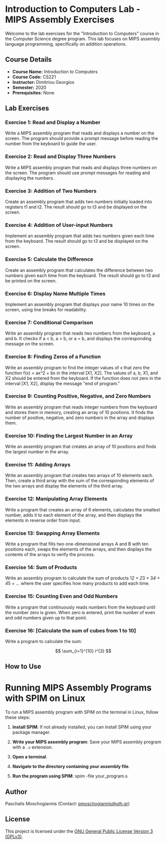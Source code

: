 # Introduction to Computers Lab - MIPS Assembly Exercises

Welcome to the lab exercises for the "Introduction to Computers" course in the Computer Science degree program. This lab focuses on MIPS assembly language programming, specifically on addition operations.

## Course Details
- **Course Name:** Introduction to Computers
- **Course Code:** CS221
- **Instructor:** Dimitriou Georgios
- **Semester:** 2020
- **Prerequisites:** None

## Lab Exercises

### Exercise 1: Read and Display a Number
Write a MIPS assembly program that reads and displays a number on the screen. The program should provide a prompt message before reading the number from the keyboard to guide the user.

### Exercise 2: Read and Display Three Numbers
Write a MIPS assembly program that reads and displays three numbers on the screen. The program should use prompt messages for reading and displaying the numbers.

### Exercise 3: Addition of Two Numbers
Create an assembly program that adds two numbers initially loaded into registers t1 and t2. The result should go to t3 and be displayed on the screen.

### Exercise 4: Addition of User-input Numbers
Implement an assembly program that adds two numbers given each time from the keyboard. The result should go to t3 and be displayed on the screen.

### Exercise 5: Calculate the Difference
Create an assembly program that calculates the difference between two numbers given each time from the keyboard. The result should go to t3 and be printed on the screen.

### Exercise 6: Display Name Multiple Times
Implement an assembly program that displays your name 10 times on the screen, using line breaks for readability.

### Exercise 7: Conditional Comparison
Write an assembly program that reads two numbers from the keyboard, a and b. It checks if a < b, a > b, or a = b, and displays the corresponding message on the screen.

### Exercise 8: Finding Zeros of a Function
Write an assembly program to find the integer values of x that zero the function f(x) = ax^2 + bx in the interval [X1, X2]. The values of a, b, X1, and X2 should be entered from the keyboard. If the function does not zero in the interval [X1, X2], display the message "end of program."

### Exercise 9: Counting Positive, Negative, and Zero Numbers
Write an assembly program that reads integer numbers from the keyboard and stores them in memory, creating an array of 10 positions. It finds the number of positive, negative, and zero numbers in the array and displays them.

### Exercise 10: Finding the Largest Number in an Array
Write an assembly program that creates an array of 10 positions and finds the largest number in the array.

### Exercise 11: Adding Arrays
Write an assembly program that creates two arrays of 10 elements each. Then, create a third array with the sum of the corresponding elements of the two arrays and display the elements of the third array.

### Exercise 12: Manipulating Array Elements
Write a program that creates an array of 6 elements, calculates the smallest number, adds it to each element of the array, and then displays the elements in reverse order from input.

### Exercise 13: Swapping Array Elements
Write a program that fills two one-dimensional arrays A and B with ten positions each, swaps the elements of the arrays, and then displays the contents of the arrays to verify the process.

### Exercise 14: Sum of Products
Write an assembly program to calculate the sum of products 1*2 + 2*3 + 3*4 + 4*5 + ... where the user specifies how many products to add each time.

### Exercise 15: Counting Even and Odd Numbers
Write a program that continuously reads numbers from the keyboard until the number zero is given. When zero is entered, print the number of even and odd numbers given up to that point.

### Exercise 16: [Calculate the sum of cubes from 1 to 10]
Write a program to calculate the sum:

$$
\sum_{i=1}^{10} i^{3}
$$


## How to Use
# Running MIPS Assembly Programs with SPIM on Linux

To run a MIPS assembly program with SPIM on the terminal in Linux, follow these steps:

1. **Install SPIM**: If not already installed, you can install SPIM using your package manager.

2. **Write your MIPS assembly program**: Save your MIPS assembly program with a `.s` extension.

3. **Open a terminal**.

4. **Navigate to the directory containing your assembly file**.

5. **Run the program using SPIM**: spim -file your_program.s


## Author
Paschalis Moschogiannis (Contact: pmoschogiannis@uth.gr)

## License

This project is licensed under the [GNU General Public License Version 3 (GPLv3)](LICENSE).
